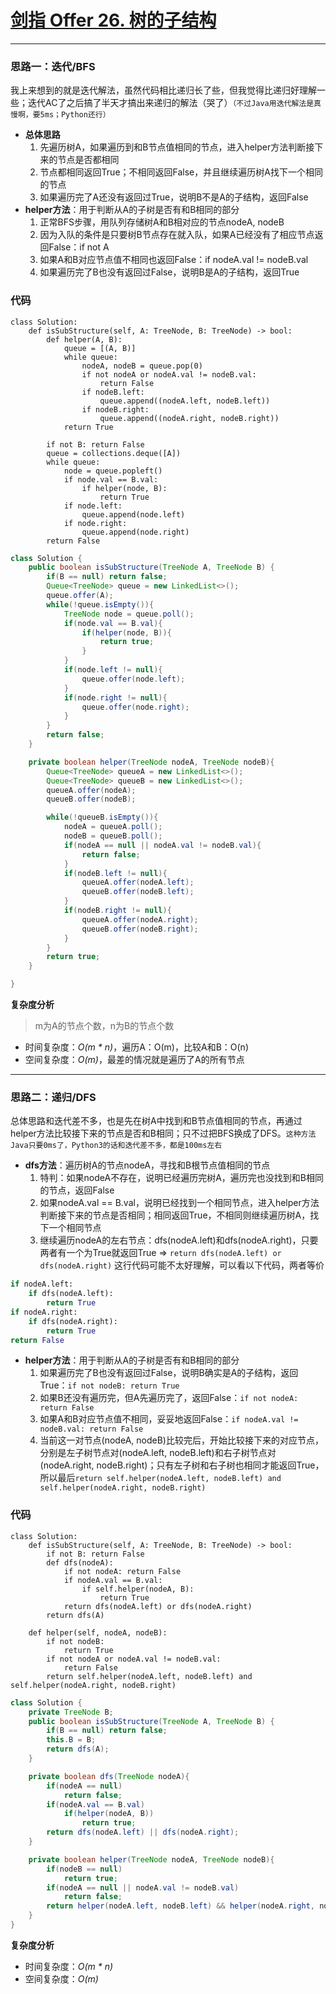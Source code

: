 
# [剑指 Offer 26. 树的子结构](https://leetcode-cn.com/problems/shu-de-zi-jie-gou-lcof/)
***
### 思路一：迭代/BFS
我上来想到的就是迭代解法，虽然代码相比递归长了些，但我觉得比递归好理解一些；迭代AC了之后搞了半天才搞出来递归的解法（哭了）`（不过Java用迭代解法是真慢啊，要5ms；Python还行）`
- **总体思路**
   1. 先遍历树A，如果遍历到和B节点值相同的节点，进入helper方法判断接下来的节点是否都相同
   2. 节点都相同返回True；不相同返回False，并且继续遍历树A找下一个相同的节点
   3. 如果遍历完了A还没有返回过True，说明B不是A的子结构，返回False
- **helper方法**：用于判断从A的子树是否有和B相同的部分
   1. 正常BFS步骤，用队列存储树A和B相对应的节点nodeA, nodeB
   2. 因为入队的条件是只要树B节点存在就入队，如果A已经没有了相应节点返回False：if not A
   3. 如果A和B对应节点值不相同也返回False：if nodeA.val != nodeB.val
   4. 如果遍历完了B也没有返回过False，说明B是A的子结构，返回True
### 代码
```Python3 []
class Solution:
    def isSubStructure(self, A: TreeNode, B: TreeNode) -> bool:
        def helper(A, B):
            queue = [(A, B)]
            while queue:
                nodeA, nodeB = queue.pop(0)
                if not nodeA or nodeA.val != nodeB.val:
                    return False
                if nodeB.left:
                    queue.append((nodeA.left, nodeB.left))
                if nodeB.right:
                    queue.append((nodeA.right, nodeB.right))
            return True

        if not B: return False
        queue = collections.deque([A])
        while queue:
            node = queue.popleft()
            if node.val == B.val:
                if helper(node, B):
                    return True
            if node.left:
                queue.append(node.left)
            if node.right:
                queue.append(node.right)
        return False
```

```Java []
class Solution {
    public boolean isSubStructure(TreeNode A, TreeNode B) {
        if(B == null) return false;
        Queue<TreeNode> queue = new LinkedList<>();
        queue.offer(A);
        while(!queue.isEmpty()){
            TreeNode node = queue.poll();
            if(node.val == B.val){
                if(helper(node, B)){
                    return true;
                }
            }
            if(node.left != null){
                queue.offer(node.left);
            }
            if(node.right != null){
                queue.offer(node.right);
            }
        }
        return false;
    }

    private boolean helper(TreeNode nodeA, TreeNode nodeB){
        Queue<TreeNode> queueA = new LinkedList<>();
        Queue<TreeNode> queueB = new LinkedList<>();
        queueA.offer(nodeA);
        queueB.offer(nodeB);

        while(!queueB.isEmpty()){
            nodeA = queueA.poll();
            nodeB = queueB.poll();
            if(nodeA == null || nodeA.val != nodeB.val){
                return false;
            }
            if(nodeB.left != null){
                queueA.offer(nodeA.left);
                queueB.offer(nodeB.left);
            }
            if(nodeB.right != null){
                queueA.offer(nodeA.right);
                queueB.offer(nodeB.right);
            }
        }
        return true;
    }

}
```

**复杂度分析**
> m为A的节点个数，n为B的节点个数
- 时间复杂度：*O(m * n)*，遍历A：O(m)，比较A和B：O(n)
- 空间复杂度：*O(m)*，最差的情况就是遍历了A的所有节点
***
### 思路二：递归/DFS
总体思路和迭代差不多，也是先在树A中找到和B节点值相同的节点，再通过helper方法比较接下来的节点是否和B相同；只不过把BFS换成了DFS。`这种方法Java只要0ms了，Python3的话和迭代差不多，都是100ms左右`
- **dfs方法**：遍历树A的节点nodeA，寻找和B根节点值相同的节点
   1. 特判：如果nodeA不存在，说明已经遍历完树A，遍历完也没找到和B相同的节点，返回False
   2. 如果nodeA.val == B.val，说明已经找到一个相同节点，进入helper方法判断接下来的节点是否相同；相同返回True，不相同则继续遍历树A，找下一个相同节点
   3. 继续遍历nodeA的左右节点：dfs(nodeA.left)和dfs(nodeA.right)，只要两者有一个为True就返回True 
   => `return dfs(nodeA.left) or dfs(nodeA.right)`
这行代码可能不太好理解，可以看以下代码，两者等价
```py
if nodeA.left:
    if dfs(nodeA.left):
        return True
if nodeA.right:
    if dfs(nodeA.right):
        return True
return False
```
- **helper方法**：用于判断从A的子树是否有和B相同的部分
   1. 如果遍历完了B也没有返回过False，说明B确实是A的子结构，返回True：`if not nodeB: return True`
   2. 如果B还没有遍历完，但A先遍历完了，返回False：`if not nodeA: return False`
   3. 如果A和B对应节点值不相同，妥妥地返回False：`if nodeA.val != nodeB.val: return False`
   4. 当前这一对节点(nodeA, nodeB)比较完后，开始比较接下来的对应节点，分别是左子树节点对(nodeA.left, nodeB.left)和右子树节点对(nodeA.right, nodeB.right)；只有左子树和右子树也相同才能返回True，所以最后`return self.helper(nodeA.left, nodeB.left) and self.helper(nodeA.right, nodeB.right)`
### 代码
```Python3 []
class Solution:
    def isSubStructure(self, A: TreeNode, B: TreeNode) -> bool:
        if not B: return False
        def dfs(nodeA):
            if not nodeA: return False
            if nodeA.val == B.val:
                if self.helper(nodeA, B):
                    return True
            return dfs(nodeA.left) or dfs(nodeA.right)
        return dfs(A)
    
    def helper(self, nodeA, nodeB):
        if not nodeB: 
            return True
        if not nodeA or nodeA.val != nodeB.val:
            return False
        return self.helper(nodeA.left, nodeB.left) and self.helper(nodeA.right, nodeB.right)
```

```Java []
class Solution {
    private TreeNode B;
    public boolean isSubStructure(TreeNode A, TreeNode B) {
        if(B == null) return false;
        this.B = B;
        return dfs(A);
    }

    private boolean dfs(TreeNode nodeA){
        if(nodeA == null)
            return false;
        if(nodeA.val == B.val)
            if(helper(nodeA, B))
                return true;
        return dfs(nodeA.left) || dfs(nodeA.right);
    }

    private boolean helper(TreeNode nodeA, TreeNode nodeB){
        if(nodeB == null)
            return true;
        if(nodeA == null || nodeA.val != nodeB.val)
            return false;
        return helper(nodeA.left, nodeB.left) && helper(nodeA.right, nodeB.right);
    }
}
```

**复杂度分析**
- 时间复杂度：*O(m * n)*
- 空间复杂度：*O(m)*